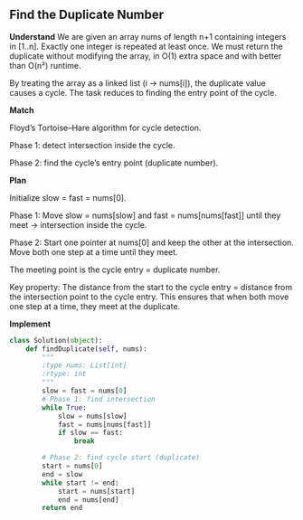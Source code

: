 ## Find the Duplicate Number
**Understand**
We are given an array nums of length n+1 containing integers in [1..n]. Exactly one integer is repeated at least once. We must return the duplicate without modifying the array, in O(1) extra space and with better than O(n²) runtime.

By treating the array as a linked list (i → nums[i]), the duplicate value causes a cycle. The task reduces to finding the entry point of the cycle.

**Match**

Floyd’s Tortoise–Hare algorithm for cycle detection.

Phase 1: detect intersection inside the cycle.

Phase 2: find the cycle’s entry point (duplicate number).

**Plan**

Initialize slow = fast = nums[0].

Phase 1: Move slow = nums[slow] and fast = nums[nums[fast]] until they meet → intersection inside the cycle.

Phase 2: Start one pointer at nums[0] and keep the other at the intersection. Move both one step at a time until they meet.

The meeting point is the cycle entry = duplicate number.

Key property: The distance from the start to the cycle entry = distance from the intersection point to the cycle entry. This ensures that when both move one step at a time, they meet at the duplicate.

**Implement**
```py
class Solution(object):
    def findDuplicate(self, nums):
        """
        :type nums: List[int]
        :rtype: int
        """
        slow = fast = nums[0]
        # Phase 1: find intersection
        while True:
            slow = nums[slow]
            fast = nums[nums[fast]]
            if slow == fast:
                break

        # Phase 2: find cycle start (duplicate)
        start = nums[0]
        end = slow
        while start != end:
            start = nums[start]
            end = nums[end]
        return end
```